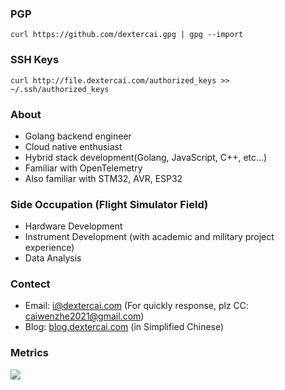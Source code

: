 ### PGP
`curl https://github.com/dextercai.gpg | gpg --import`

### SSH Keys
`curl http://file.dextercai.com/authorized_keys >> ~/.ssh/authorized_keys`

### About
- Golang backend engineer
- Cloud native enthusiast
- Hybrid stack development(Golang, JavaScript, C++, etc...)
- Familiar with OpenTelemetry
- Also familiar with STM32, AVR, ESP32

### Side Occupation (Flight Simulator Field)
- Hardware Development
- Instrument Development (with academic and military project experience)
- Data Analysis
 
### Contect
- Email: i@dextercai.com (For quickly response, plz CC: caiwenzhe2021@gmail.com)
- Blog: [blog.dextercai.com](http://blog.dextercai.com) (in Simplified Chinese)

### Metrics

![](https://github-profile-summary-cards.vercel.app/api/cards/profile-details?username=dextercai&theme=default)
